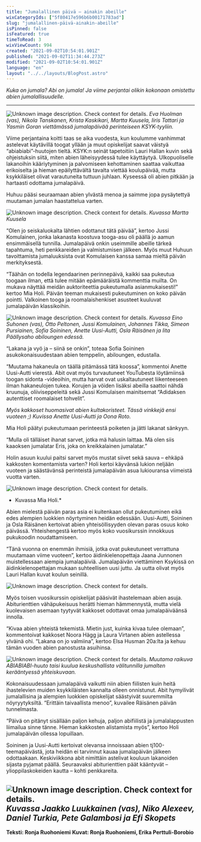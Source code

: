 ```yaml
---
title: "Jumalallinen päivä – ainakin abeille"
wixCategoryIds: ["5f80417e596b6b00171783ad"]
slug: "jumalallinen-päivä-ainakin-abeille"
isPinned: false
isFeatured: true
timeToRead: 3
wixViewCount: 994
created: "2021-09-02T10:54:01.901Z"
published: "2021-09-02T11:34:44.273Z"
modified: "2021-09-02T10:54:01.901Z"
language: "en"
layout: "../../layouts/BlogPost.astro"
---
```

*Kuka on jumala? Abi on jumala! Ja viime perjantai olikin kokonaan omistettu abien jumalallisuudelle.*

---

![Unknown image description. Check context for details.](https://static.wixstatic.com/media/07242a_28f665b5356c4a5eb8f66ced6af796f3~mv2.jpg) <!-- Original name: _jumalapäivä_ryhmäkuva_4_.jpg -->
*Eva Huolman (vas), Nikola Tanskanen, Krista Kaskikari, Martta Kuusela, Iiris Tattari ja Yasmin Goran viettämässä jumalapäivää perinteiseen KSYK-tyyliin.*

Viime perjantaina koitti taas se aika vuodesta, kun koulumme vanhimmat astelevat käytävillä toogat yllään ja muut opiskelijat saavat väistyä “abiabiabi”-huutojen tieltä. KSYK:n seinät tapetoitiin Lauri Hallan kuvin sekä ohjeistuksin siitä, miten abien läheisyydessä tulee käyttäytyä. Ulkopuoliselle lakanoihin kääriytyminen ja palvomiseen kehottaminen saattaa vaikuttaa erikoiselta ja hieman epäilyttävältä tavalta viettää koulupäivää, mutta ksykkiläiset olivat varautuneita tuttuun juhlaan. Kyseessä oli abien pitkään ja hartaasti odottama jumalapäivä.

Huhuu pääsi seuraamaan abien ylvästä menoa ja saimme jopa pysäytettyä muutaman jumalan haastattelua varten. 


![Unknown image description. Check context for details.](https://static.wixstatic.com/media/07242a_a3ab4b641cc74019a560de7f70e67bb2~mv2.jpg) <!-- Original name: _jumalapäivä_martta_.jpg -->
*Kuvassa Martta Kuusela*

“Olen jo seiskaluokalta lähtien odottanut tätä päivää”, kertoo Jussi Komulainen, jonka lakanasta koostuva tooga-asu oli päällä jo aamun ensimmäisellä tunnilla. Jumalapäivä onkin useimmille abeille tärkeä tapahtuma, heti penkkareiden ja valmistumisen jälkeen. Myös muut Huhuun tavoittamista jumaluuksista ovat Komulaisen kanssa samaa mieltä päivän merkityksestä. 

“Täähän on todella legendaarinen perinnepäivä, kaikki saa pukeutua toogaan ilman, että tulee mitään epämääräistä kommenttia muilta. On mukava näyttää meidän auktoriteettia pukeutumalla asianmukaisesti!” kertoo Mia Holi. Päivän teeman mukaisesti pukeutuminen on koko päivän pointti. Valkoinen tooga ja roomalaishenkiset asusteet kuuluvat jumalapäivän klassikoihin. 

![Unknown image description. Check context for details.](https://static.wixstatic.com/media/07242a_fee358693460422e96ceced2aa56d766~mv2.jpg) <!-- Original name: _jumalapäivä_ryhmäkuva_1_.jpg -->
*Kuvassa Eino Suhonen (vas), Otto Peltonen, Jussi Komulainen, Johannes Tikka, Simeon Pursiainen, Sofia Soininen, Anette Uusi-Autti, Osla Räisänen ja Iita Päällysaho abiloungen edessä.*

“Lakana ja vyö ja – siinä se onkin”, toteaa Sofia Soininen asukokonaisuudestaan abien temppelin, abiloungen, edustalla. 

“Muutama hakaneula on täällä pitämässä tätä koossa”, kommentoi Anette Uusi-Autti vierestä. Abit ovat myös turvautuneet YouTubesta löytämiinsä toogan sidonta -videoihin, mutta harvat ovat uskaltautuneet liikenteeseen ilman hakaneulojen tukea. Korujen ja vöiden lisäksi abeilla saattoi nähdä kruunuja, oliiviseppeleitä sekä Jussi Komulaisen mainitsemat “Adidaksen autenttiset roomalaiset tohvelit”.


*Myös kakkoset huomasivat abien kultakoristeet. Tässä vinkkejä ensi vuoteen ;) Kuvissa Anette Uusi-Autti ja Oona Roto.*

Mia Holi päätyi pukeutumaan perinteestä poiketen ja jätti lakanat sänkyyn. 

“Mulla oli tälläiset ihanat sarvet, jotka mä halusin laittaa. Mä olen siis kaaoksen  jumalatar Eris, joka on kreikkalainen jumalatar.”

Holin asuun kuului paitsi sarvet myös mustat siivet sekä sauva – ehkäpä kakkosten komentamista varten? Holi kertoi käyvänsä lukion neljään vuoteen ja säästävänsä perinteistä jumalapäivän asua lukiouransa viimeistä vuotta varten. 


![Unknown image description. Check context for details.](https://static.wixstatic.com/media/07242a_463966d1715f4287914b359f35ebc315~mv2.jpg) <!-- Original name: _jumalapäivä_mia_1_ (1).jpg -->
* Kuvassa Mia Holi.*

Abien mielestä päivän paras asia ei kuitenkaan ollut pukeutuminen eikä edes alempien luokkien nöyrtyminen heidän edessään. Uusi-Autti, Soininen ja Osla Räisänen kertoivat abien yhteisöllisyyden olevan paras osuus koko päivässä. Yhteishengestä kertoo myös koko vuosikurssin innokkuus pukukoodin noudattamiseen. 

“Tänä vuonna on enemmän ihmisiä, jotka ovat pukeutuneet verrattuna muutamaan viime vuoteen”, kertoo äidinkielenopettaja Jaana Junnonen muistellessaan aiempia jumalapäiviä. Jumalapäivän viettäminen Ksykissä on äidinkielenopettajan mukaan suhteellisen uusi juttu. Ja uutta olivat myös Lauri Hallan kuvat koulun seinillä.


![Unknown image description. Check context for details.](https://static.wixstatic.com/media/07242a_3ea0cb2ce6d64df4ab0df9f1bbb18009~mv2.jpg) <!-- Original name: _jumalapäivä_lappuset_.jpg -->

Myös toisen vuosikurssin opiskelijat pääsivät ihastelemaan abien asuja. Abiturienttien vähäpukeisuus herätti hieman hämmennystä, mutta vielä kuolevaisen asemaan tyytyvät kakkoset odottavat omaa jumalapäiväänsä innolla.

“Kivaa abien yhteistä tekemistä. Mietin just, kuinka kivaa tulee olemaan”, kommentoivat kakkoset Noora Hägg ja Laura Virtanen abien astellessa ylväinä ohi. 
“Lakana on jo valmiina”, kertoo Elsa Husman 20a:lta ja kehuu tämän vuoden abien panostusta asuihinsa. 



![Unknown image description. Check context for details.](https://static.wixstatic.com/media/07242a_3548be6915cc4ee18ce32e4c58b29c32~mv2.jpg) <!-- Original name: _jumalapäivä_kaikki_.jpg -->
*Muutama raikuva ABIABIABI-huuto taisi kuulua keskushallista välitunnilla jumalten kerääntyessä yhteiskuvaan.*

Kokonaisuudessaan jumalapäivä vaikutti niin abien fiilisten kuin heitä ihastelevien muiden ksykkiläisten kannalta olleen onnistunut. Abit hymyilivät jumalallisina ja alempien luokkien opiskelijat säästyivät suuremmilta nöyryytyksiltä. “Erittäin taivaallista menoo”, kuvailee Räisänen päivän tunnelmasta. 

“Päivä on pitänyt sisällään paljon kehuja, paljon abifiilistä ja jumalalappusten liimailua sinne tänne. Hieman kakkosten alistamista myös”, kertoo Holi jumalapäivän ollessa lopuillaan.

Soininen ja Uusi-Autti kertoivat olevansa innoissaan abien tj100-teemapäivästä, jota heidän ei tarvinnut kauaa jumalapäivän jälkeen odottaakaan. Keskiviikkona abit nimittäin astelivat kouluun lakanoiden sijasta pyjamat päällä. Seuraavaksi abiturienttien päät kääntyvät – ylioppilaskokeiden kautta – kohti penkkareita. 


![Unknown image description. Check context for details.](https://static.wixstatic.com/media/07242a_1d9326f91b8e4b878aeb981fc10f0a41~mv2.jpg) <!-- Original name: _jumalapäivä_ryhmäkuva_2_.jpg -->
*Kuvassa Jaakko Luukkainen (vas), Niko Alexeev, Daniel Turkia, Pete Galambosi ja Efi Skopets*
---

**Teksti: Ronja Ruohoniemi**
**Kuvat: Ronja Ruohoniemi, Erika Perttuli-Borobio**



